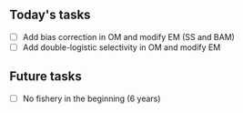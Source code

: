 ## Today's tasks
- [ ] Add bias correction in OM and modify EM (SS and BAM)
- [ ] Add double-logistic selectivity in OM and modify EM

## Future tasks
- [ ] No fishery in the beginning (6 years)
